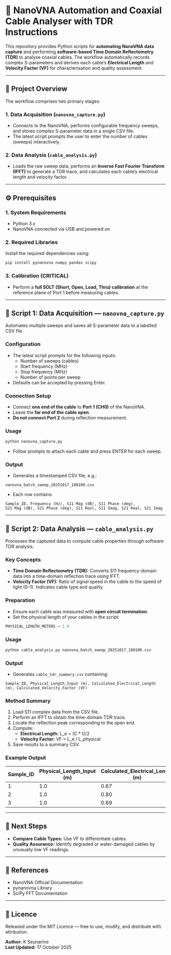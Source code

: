 # 📡 NanoVNA Automation and Coaxial Cable Analyser with TDR Instructions

This repository provides Python scripts for **automating NanoVNA data capture** and performing **software-based Time Domain Reflectometry (TDR)** to analyse coaxial cables. The workflow automatically records complex S-parameters and derives each cable’s **Electrical Length** and **Velocity Factor (VF)** for characterisation and quality assessment.

---

## 🧩 Project Overview

The workflow comprises two primary stages:

### 1. Data Acquisition (`nanovna_capture.py`)
- Connects to the NanoVNA, performs configurable frequency sweeps, and stores complex S-parameter data in a single CSV file.
- The latest script prompts the user to enter the number of cables (sweeps) interactively.

### 2. Data Analysis (`cable_analysis.py`)
- Loads the raw sweep data, performs an **Inverse Fast Fourier Transform (IFFT)** to generate a TDR trace, and calculates each cable’s electrical length and velocity factor.

---

## ⚙️ Prerequisites

### 1. System Requirements
- Python 3.x
- NanoVNA connected via USB and powered on

### 2. Required Libraries
Install the required dependencies using:
```bash
pip install pynanovna numpy pandas scipy
```

### 3. Calibration (CRITICAL)
- Perform a **full SOLT (Short, Open, Load, Thru) calibration** at the reference plane of Port 1 before measuring cables.

---

## 🧠 Script 1: Data Acquisition — `nanovna_capture.py`

Automates multiple sweeps and saves all S-parameter data to a labelled CSV file.

### Configuration
- The latest script prompts for the following inputs:
  - Number of sweeps (cables)
  - Start frequency (MHz)
  - Stop frequency (MHz)
  - Number of points per sweep
- Defaults can be accepted by pressing Enter.

### Connection Setup
- Connect **one end of the cable** to **Port 1 (CH0)** of the NanoVNA.
- Leave the **far end of the cable open**.
- **Do not connect Port 2** during reflection measurement.

### Usage
```bash
python nanovna_capture.py
```
- Follow prompts to attach each cable and press ENTER for each sweep.

### Output
- Generates a timestamped CSV file, e.g.:
```
nanovna_batch_sweep_20251017_180100.csv
```
- Each row contains:
```
Sample_ID, Frequency (Hz), S11 Mag (dB), S11 Phase (deg),
S21 Mag (dB), S21 Phase (deg), S11 Real, S11 Imag, S21 Real, S21 Imag
```

---

## 🔬 Script 2: Data Analysis — `cable_analysis.py`

Processes the captured data to compute cable properties through software TDR analysis.

### Key Concepts
- **Time Domain Reflectometry (TDR):** Converts S11 frequency-domain data into a time-domain reflection trace using IFFT.
- **Velocity Factor (VF):** Ratio of signal speed in the cable to the speed of light (0–1). Indicates cable type and quality.

### Preparation
- Ensure each cable was measured with **open circuit termination**.
- Set the physical length of your cables in the script:
```python
PHYSICAL_LENGTH_METERS = 1.0
```

### Usage
```bash
python cable_analysis.py nanovna_batch_sweep_20251017_180100.csv
```

### Output
- Generates `cable_tdr_summary.csv` containing:
```
Sample_ID, Physical_Length_Input (m), Calculated_Electrical_Length (m), Calculated_Velocity_Factor (VF)
```

### Method Summary
1. Load S11 complex data from the CSV file.
2. Perform an IFFT to obtain the time-domain TDR trace.
3. Locate the reflection peak corresponding to the open end.
4. Compute:
   - **Electrical Length:** L_e = (C * t)/2
   - **Velocity Factor:** VF = L_e / L_physical
5. Save results to a summary CSV.

### Example Output
| Sample_ID | Physical_Length_Input (m) | Calculated_Electrical_Length (m) | Calculated_Velocity_Factor (VF) |
|-----------|----------------------------|---------------------------------|--------------------------------|
| 1         | 1.0                        | 0.67                            | 0.67                           |
| 2         | 1.0                        | 0.80                            | 0.80                           |
| 3         | 1.0                        | 0.69                            | 0.69                           |

---

## 🧭 Next Steps
- **Compare Cable Types:** Use VF to differentiate cables.
- **Quality Assurance:** Identify degraded or water-damaged cables by unusually low VF readings.

---

## 🧰 References
- NanoVNA Official Documentation
- pynanovna Library
- SciPy FFT Documentation

---

## 📜 Licence
Released under the MIT Licence — free to use, modify, and distribute with attribution.

**Author:** K Seunarine  
**Last Updated:** 17 October 2025

